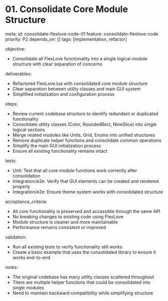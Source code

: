 # 01. Consolidate Core Module Structure

meta:
  id: consolidate-flexlove-code-01
  feature: consolidate-flexlove-code
  priority: P2
  depends_on: []
  tags: [implementation, refactor]

objective:
- Consolidate all FlexLove functionality into a single logical module structure with clear separation of concerns

deliverables:
- Refactored FlexLove.lua with consolidated core module structure
- Clear separation between utility classes and main GUI system
- Simplified initialization and configuration process

steps:
- Review current codebase structure to identify redundant or duplicated functionality
- Consolidate utility classes (Color, RoundedRect, NineSlice) into single logical sections
- Merge related modules like Units, Grid, Enums into unified structures
- Remove duplicate helper functions and consolidate common operations
- Simplify the main GUI initialization process
- Ensure all existing functionality remains intact

tests:
- Unit: Test that all core module functions work correctly after consolidation
- Integration/e2e: Verify that GUI elements can be created and rendered properly
- Integration/e2e: Ensure theme system works with consolidated structure

acceptance_criteria:
- All core functionality is preserved and accessible through the same API
- No breaking changes to existing code using FlexLove
- Module structure is cleaner and more maintainable
- Performance remains consistent or improved

validation:
- Run all existing tests to verify functionality still works
- Create a basic example that uses the consolidated library to ensure it works end-to-end

notes:
- The original codebase has many utility classes scattered throughout
- There are multiple helper functions that could be consolidated into single modules
- Need to maintain backward compatibility while simplifying structure